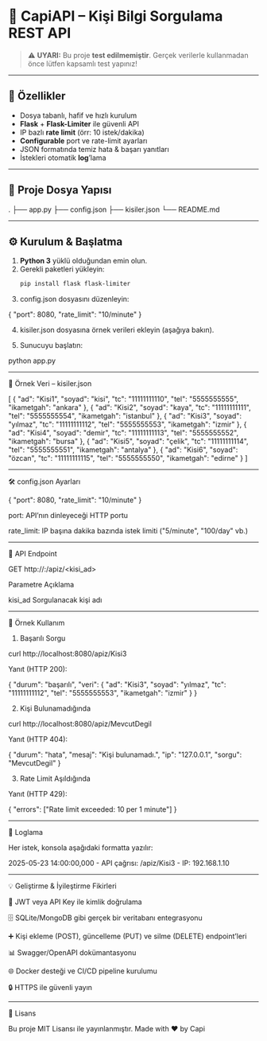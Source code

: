# 🎉 CapiAPI – Kişi Bilgi Sorgulama REST API  

> ⚠️ **UYARI:** Bu proje **test edilmemiştir**. Gerçek verilerle kullanmadan önce lütfen kapsamlı test yapınız!

---

## 🚀 Özellikler  
- Dosya tabanlı, hafif ve hızlı kurulum  
- **Flask** + **Flask-Limiter** ile güvenli API  
- IP bazlı **rate limit** (örr: 10 istek/dakika)  
- **Configurable** port ve rate-limit ayarları  
- JSON formatında temiz hata & başarı yanıtları  
- İstekleri otomatik **log**’lama  

---

## 📂 Proje Dosya Yapısı

. ├── app.py
├── config.json
├── kisiler.json
└── README.md

---

## ⚙️ Kurulum & Başlatma

1. **Python 3** yüklü olduğundan emin olun.  
2. Gerekli paketleri yükleyin:  
   ```bash
   pip install flask flask-limiter

3. config.json dosyasını düzenleyin:

{
  "port": 8080,
  "rate_limit": "10/minute"
}


4. kisiler.json dosyasına örnek verileri ekleyin (aşağıya bakın).


5. Sunucuyu başlatın:

python app.py




---

📖 Örnek Veri – kisiler.json

[
  {
    "ad": "Kisi1",
    "soyad": "kisi",
    "tc": "11111111110",
    "tel": "5555555555",
    "ikametgah": "ankara"
  },
  {
    "ad": "Kisi2",
    "soyad": "kaya",
    "tc": "11111111111",
    "tel": "5555555554",
    "ikametgah": "istanbul"
  },
  {
    "ad": "Kisi3",
    "soyad": "yılmaz",
    "tc": "11111111112",
    "tel": "5555555553",
    "ikametgah": "izmir"
  },
  {
    "ad": "Kisi4",
    "soyad": "demir",
    "tc": "11111111113",
    "tel": "5555555552",
    "ikametgah": "bursa"
  },
  {
    "ad": "Kisi5",
    "soyad": "çelik",
    "tc": "11111111114",
    "tel": "5555555551",
    "ikametgah": "antalya"
  },
  {
    "ad": "Kisi6",
    "soyad": "özcan",
    "tc": "11111111115",
    "tel": "5555555550",
    "ikametgah": "edirne"
  }
]


---

🛠️ config.json Ayarları

{
  "port": 8080,
  "rate_limit": "10/minute"
}

port: API’nın dinleyeceği HTTP portu

rate_limit: IP başına dakika bazında istek limiti ("5/minute", "100/day" vb.)



---

🔗 API Endpoint

GET http://<HOST>:<PORT>/apiz/<kisi_ad>

Parametre	Açıklama

kisi_ad	Sorgulanacak kişi adı



---

🎯 Örnek Kullanım

1. Başarılı Sorgu

curl http://localhost:8080/apiz/Kisi3

Yanıt (HTTP 200):

{
  "durum": "başarılı",
  "veri": {
    "ad": "Kisi3",
    "soyad": "yılmaz",
    "tc": "11111111112",
    "tel": "5555555553",
    "ikametgah": "izmir"
  }
}

2. Kişi Bulunamadığında

curl http://localhost:8080/apiz/MevcutDegil

Yanıt (HTTP 404):

{
  "durum": "hata",
  "mesaj": "Kişi bulunamadı.",
  "ip": "127.0.0.1",
  "sorgu": "MevcutDegil"
}

3. Rate Limit Aşıldığında

Yanıt (HTTP 429):

{
  "errors": ["Rate limit exceeded: 10 per 1 minute"]
}


---

📝 Loglama

Her istek, konsola aşağıdaki formatta yazılır:

2025-05-23 14:00:00,000 - API çağrısı: /apiz/Kisi3 - IP: 192.168.1.10


---

💡 Geliştirme & İyileştirme Fikirleri

🔐 JWT veya API Key ile kimlik doğrulama

🗄️ SQLite/MongoDB gibi gerçek bir veritabanı entegrasyonu

➕ Kişi ekleme (POST), güncelleme (PUT) ve silme (DELETE) endpoint’leri

📊 Swagger/OpenAPI dokümantasyonu

🌐 Docker desteği ve CI/CD pipeline kurulumu

🔒 HTTPS ile güvenli yayın



---

📜 Lisans

Bu proje MIT Lisansı ile yayınlanmıştır.
Made with ❤️ by Capi



